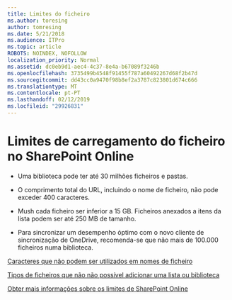 ```yaml
---
title: Limites do ficheiro
ms.author: toresing
author: tomresing
ms.date: 5/21/2018
ms.audience: ITPro
ms.topic: article
ROBOTS: NOINDEX, NOFOLLOW
localization_priority: Normal
ms.assetid: dc0eb9d1-aec4-4c37-8e4a-b67089f3246b
ms.openlocfilehash: 3735499b4548f91455f787a60492267d68f2b47d
ms.sourcegitcommit: dd43cc0a9470f98b8ef2a3787c823801d674c666
ms.translationtype: MT
ms.contentlocale: pt-PT
ms.lasthandoff: 02/12/2019
ms.locfileid: "29926831"
---
```

# <a name="file-upload-limits-in-sharepoint-online"></a>Limites de carregamento do ficheiro no SharePoint Online

- Uma biblioteca pode ter até 30 milhões ficheiros e pastas.
    
- O comprimento total do URL, incluindo o nome de ficheiro, não pode exceder 400 caracteres.
    
- Mush cada ficheiro ser inferior a 15 GB. Ficheiros anexados a itens da lista podem ser até 250 MB de tamanho.
    
- Para sincronizar um desempenho óptimo com o novo cliente de sincronização de OneDrive, recomenda-se que não mais de 100.000 ficheiros numa biblioteca. 
    
[Caracteres que não podem ser utilizados em nomes de ficheiro](https://go.microsoft.com/fwlink/?linkid=866430)
  
[Tipos de ficheiros que não não possível adicionar uma lista ou biblioteca](https://go.microsoft.com/fwlink/?linkid=273757)
  
[Obter mais informações sobre os limites de SharePoint Online](https://go.microsoft.com/fwlink/?linkid=271273)
  

